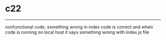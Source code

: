 # c22
--------------------------------------------------------------------------------------------------------
nonfunctional code. 
something wrong in index
code is correct and when code is running on local host it says something wrong with index.js file
